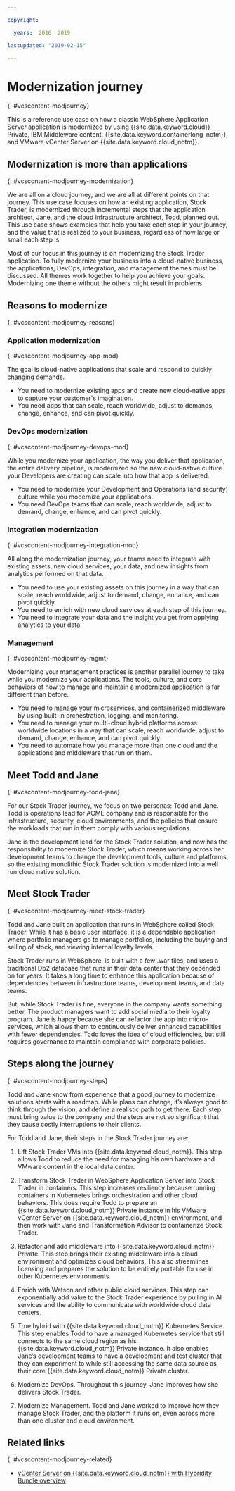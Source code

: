 ```yaml
---

copyright:

  years:  2016, 2019

lastupdated: "2019-02-15"

---
```


# Modernization journey
{: #vcscontent-modjourney}

This is a reference use case on how a classic WebSphere Application Server application is modernized by using {{site.data.keyword.cloud}} Private, IBM Middleware content, {{site.data.keyword.containerlong_notm}}, and VMware vCenter Server on {{site.data.keyword.cloud_notm}}.

## Modernization is more than applications
{: #vcscontent-modjourney-modernization}

We are all on a cloud journey, and we are all at different points on that journey. This use case focuses on how an existing application, Stock Trader, is modernized through incremental steps that the application architect, Jane, and the cloud infrastructure architect, Todd, planned out. This use case shows examples that help you take each step in your journey, and the value that is realized to your business, regardless of how large or small each step is.

Most of our focus in this journey is on modernizing the Stock Trader application. To fully modernize your business into a cloud-native business, the applications, DevOps, integration, and management themes must be discussed. All themes work together to help you achieve your goals. Modernizing one theme without the others might result in problems.

## Reasons to modernize
{: #vcscontent-modjourney-reasons}

### Application modernization
{: #vcscontent-modjourney-app-mod}

The goal is cloud-native applications that scale and respond to quickly changing demands.

* You need to modernize existing apps and create new cloud-native apps to capture your customer's imagination.
* You need apps that can scale, reach worldwide, adjust to demands, change, enhance, and can pivot quickly.

### DevOps modernization
{: #vcscontent-modjourney-devops-mod}

While you modernize your application, the way you deliver that application, the entire delivery pipeline, is modernized so the new cloud-native culture your Developers are creating can scale into how that app is delivered.

* You need to modernize your Development and Operations (and security) culture while you modernize your applications.
* You need DevOps teams that can scale, reach worldwide, adjust to demand, change, enhance, and can pivot quickly.

###  Integration modernization
{: #vcscontent-modjourney-integration-mod}

All along the modernization journey, your teams need to integrate with existing assets, new cloud services, your data, and new insights from analytics performed on that data.

* You need to use your existing assets on this journey in a way that can scale, reach worldwide, adjust to demand, change, enhance, and can pivot quickly.
* You need to enrich with new cloud services at each step of this journey.
* You need to integrate your data and the insight you get from applying analytics to your data.

### Management
{: #vcscontent-modjourney-mgmt}

Modernizing your management practices is another parallel journey to take while you modernize your applications. The tools, culture, and core behaviors of how to manage and maintain a modernized application is far different than before.

* You need to manage your microservices, and containerized middleware by using built-in orchestration, logging, and monitoring.
* You need to manage your multi-cloud hybrid platforms across worldwide locations in a way that can scale, reach worldwide, adjust to demand, change, enhance, and can pivot quickly.
* You need to automate how you manage more than one cloud and the applications and middleware that run on them.

## Meet Todd and Jane
{: #vcscontent-modjourney-todd-jane}

For our Stock Trader journey, we focus on two personas: Todd and Jane. Todd is operations lead for ACME company and is responsible for the infrastructure, security, cloud environments, and the policies that ensure the workloads that run in them comply with various regulations.

Jane is the development lead for the Stock Trader solution, and now has the responsibility to modernize Stock Trader, which means working across her development teams to change the development tools, culture and platforms, so the existing monolithic Stock Trader solution is modernized into a well run cloud native solution.

## Meet Stock Trader
{: #vcscontent-modjourney-meet-stock-trader}

Todd and Jane built an application that runs in WebSphere called Stock Trader. While it has a basic user interface, it is a dependable application where portfolio managers go to manage portfolios, including the buying and selling of stock, and viewing internal loyalty levels.

Stock Trader runs in WebSphere, is built with a few .war files, and uses a traditional Db2 database that runs in their data center that they depended on for years. It takes a long time to enhance this application because of dependencies between infrastructure teams, development teams, and data teams.

But, while Stock Trader is fine, everyone in the company wants something better. The product managers want to add social media to their loyalty program. Jane is happy because she can refactor the app into micro-services, which allows them to continuously deliver enhanced capabilities with fewer dependencies. Todd loves the idea of cloud efficiencies, but still requires governance to maintain compliance with corporate policies.

## Steps along the journey
{: #vcscontent-modjourney-steps}

Todd and Jane know from experience that a good journey to modernize solutions starts with a roadmap. While plans can change, it’s always good to think through the vision, and define a realistic path to get there. Each step must bring value to the company and the steps are not so significant that they cause costly interruptions to their clients.

For Todd and Jane, their steps in the Stock Trader journey are:
1. Lift Stock Trader VMs into {{site.data.keyword.cloud_notm}}. This step allows Todd to reduce the need for managing his own hardware and VMware content in the local data center.

2. Transform Stock Trader in WebSphere Application Server into Stock Trader in containers. This step increases resiliency because running containers in Kubernetes brings orchestration and other cloud behaviors. This does require Todd to prepare an {{site.data.keyword.cloud_notm}} Private instance in his VMware vCenter Server on {{site.data.keyword.cloud_notm}} environment, and then work with Jane and Transformation Advisor to containerize Stock Trader.

3. Refactor and add middleware into {{site.data.keyword.cloud_notm}} Private. This step brings their existing middleware into a cloud environment and optimizes cloud behaviors. This also streamlines licensing and prepares the solution to
be entirely portable for use in other Kubernetes environments.

4. Enrich with Watson and other public cloud services. This step can exponentially add value to the Stock Trader experience by pulling in AI services and the ability to communicate with worldwide cloud data centers.

5. True hybrid with {{site.data.keyword.cloud_notm}} Kubernetes Service. This step enables Todd to have a managed Kubernetes service that still connects to the same cloud region as his {{site.data.keyword.cloud_notm}} Private instance. It also enables Jane’s development teams to have a development and test cluster that they can experiment to while still accessing the same data source as their core {{site.data.keyword.cloud_notm}} Private cluster.

6. Modernize DevOps. Throughout this journey, Jane improves how she delivers Stock Trader.

7. Modernize Management. Todd and Jane worked to improve how they manage Stock Trader, and the platform it runs on, even across more than one cluster and cloud environment.

## Related links
{: #vcscontent-modjourney-related}

* [vCenter Server on {{site.data.keyword.cloud_notm}} with Hybridity Bundle overview](/docs/services/vmwaresolutions/archiref/vcs?topic=vmware-solutions-vcs-hybridity-intro)
